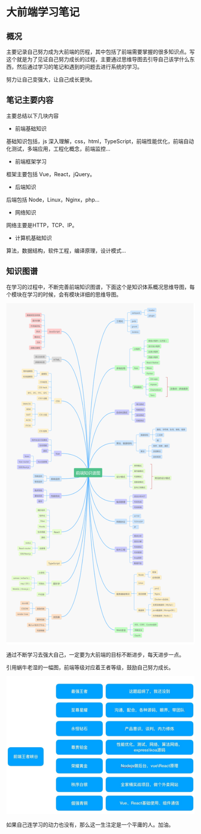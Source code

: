 # 大前端学习笔记

## 概况

主要记录自己努力成为大前端的历程，其中包括了前端需要掌握的很多知识点。写这个就是为了见证自己努力成长的过程，主要通过思维导图去引导自己该学什么东西，然后通过学习的笔记和遇到的问题去进行系统的学习。

努力让自己变强大，让自己成长更快。

## 笔记主要内容

主要总结以下几块内容

- 前端基础知识

基础知识包括，js 深入理解，css，html，TypeScript，前端性能优化，前端自动化测试，多端应用，工程化概念，前端监控...

- 前端框架学习

框架主要包括 Vue，React，jQuery。

- 后端知识

后端包括 Node，Linux，Nginx，php...

- 网络知识

网络主要是HTTP，TCP、IP。

- 计算机基础知识

算法，数据结构，软件工程，编译原理，设计模式...

## 知识图谱

在学习的过程中，不断完善前端知识图谱，下面这个是知识体系概况思维导图，每个模块在学习的时候，会有模块详细的思维导图。

![前端知识体系.png](../images/all.png)

通过不断学习去强大自己，一定要为大前端的目标不断进步，每天进步一点。

引用蜗牛老湿的一幅图，前端等级对应着王者等级，鼓励自己努力成长。

![前端知识体系.png](../images/step.jpeg)

如果自己连学习的动力也没有，那么这一生注定是一个平庸的人。加油。
